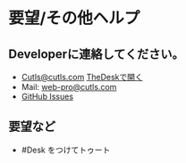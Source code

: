 # 要望/その他ヘルプ

## Developerに連絡してください。
* [Cutls@cutls.com](https://cutls.com/@Cutls) [TheDeskで開く](thedesk://user?code=Cutls@cutls.com)
* Mail: web-pro@cutls.com
* [GitHub Issues](https://github.com/cutls/TheDesk)

## 要望など
* \#Desk をつけてトゥート
